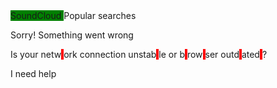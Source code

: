 <span style="background-color: green;">
SoundCloud

</span>
Popular searches


Sorry! Something went wrong


Is your netw<span style="background-color: red;"> </span>ork connection unstab<span style="background-color: red;"> </span>le or b<span style="background-color: red;"> </span>row<span style="background-color: red;"> </span>ser outd<span style="background-color: red;"> </span>ated<span style="background-color: red;"> </span>?


I need help

